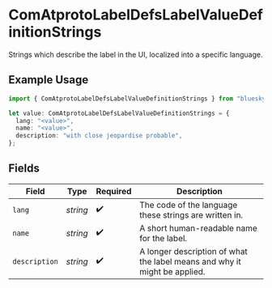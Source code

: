 # ComAtprotoLabelDefsLabelValueDefinitionStrings

Strings which describe the label in the UI, localized into a specific language.

## Example Usage

```typescript
import { ComAtprotoLabelDefsLabelValueDefinitionStrings } from "bluesky/models/components";

let value: ComAtprotoLabelDefsLabelValueDefinitionStrings = {
  lang: "<value>",
  name: "<value>",
  description: "with close jeopardise probable",
};
```

## Fields

| Field                                                                     | Type                                                                      | Required                                                                  | Description                                                               |
| ------------------------------------------------------------------------- | ------------------------------------------------------------------------- | ------------------------------------------------------------------------- | ------------------------------------------------------------------------- |
| `lang`                                                                    | *string*                                                                  | :heavy_check_mark:                                                        | The code of the language these strings are written in.                    |
| `name`                                                                    | *string*                                                                  | :heavy_check_mark:                                                        | A short human-readable name for the label.                                |
| `description`                                                             | *string*                                                                  | :heavy_check_mark:                                                        | A longer description of what the label means and why it might be applied. |